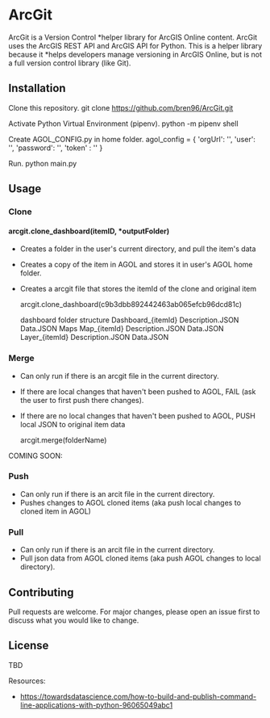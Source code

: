 # ArcGit

ArcGit is a Version Control *helper library for ArcGIS Online content. ArcGit uses the ArcGIS REST API and ArcGIS API for Python. This is a helper library because it *helps developers manage versioning in ArcGIS Online, but is not a full version control library (like Git).

## Installation

Clone this repository.
    git clone https://github.com/bren96/ArcGit.git

Activate Python Virtual Environment (pipenv).
    python -m pipenv shell

Create AGOL_CONFIG.py in home folder.
    agol_config = {
        'orgUrl': '',
        'user': '',
        'password': '',
        'token' : ''
    }

Run.
    python main.py

## Usage

### Clone

#### arcgit.clone_dashboard(itemID, *outputFolder)
- Creates a folder in the user's current directory, and pull the item's data
- Creates a copy of the item in AGOL and stores it in user's AGOL home folder.
- Creates a arcgit file that stores the itemId of the clone and original item

    arcgit.clone_dashboard(c9b3dbb892442463ab065efcb96dcd81c)

    dashboard folder structure
    Dashboard_{itemId}
        Description.JSON
        Data.JSON
        Maps
            Map_{itemId}
                Description.JSON
                Data.JSON
                Layer_{itemId}
                    Description.JSON
                    Data.JSON

### Merge
- Can only run if there is an arcgit file in the current directory.
- If there are local changes that haven't been pushed to AGOL, FAIL (ask the user to first push there changes).
- If there are no local changes that haven't been pushed to AGOL, PUSH local JSON to original item data

    arcgit.merge(folderName)

COMING SOON:

### Push
- Can only run if there is an arcit file in the current directory.
- Pushes changes to AGOL cloned items (aka push local changes to cloned item in AGOL)

### Pull
- Can only run if there is an arcit file in the current directory.
- Pull json data from AGOL cloned items (aka push AGOL changes to local directory).

## Contributing
Pull requests are welcome. For major changes, please open an issue first to discuss what you would like to change.

## License
TBD



















Resources:
- https://towardsdatascience.com/how-to-build-and-publish-command-line-applications-with-python-96065049abc1